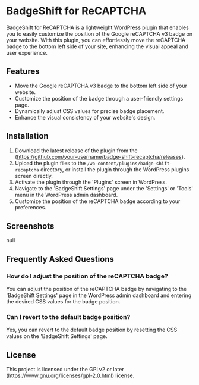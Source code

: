 # BadgeShift for ReCAPTCHA

BadgeShift for ReCAPTCHA is a lightweight WordPress plugin that enables you to easily customize the position of the Google reCAPTCHA v3 badge on your website. With this plugin, you can effortlessly move the reCAPTCHA badge to the bottom left side of your site, enhancing the visual appeal and user experience.

## Features

- Move the Google reCAPTCHA v3 badge to the bottom left side of your website.
- Customize the position of the badge through a user-friendly settings page.
- Dynamically adjust CSS values for precise badge placement.
- Enhance the visual consistency of your website's design.

## Installation

1. Download the latest release of the plugin from the (https://github.com/your-username/badge-shift-recaptcha/releases).
2. Upload the plugin files to the `/wp-content/plugins/badge-shift-recaptcha` directory, or install the plugin through the WordPress plugins screen directly.
3. Activate the plugin through the 'Plugins' screen in WordPress.
4. Navigate to the 'BadgeShift Settings' page under the 'Settings' or 'Tools' menu in the WordPress admin dashboard.
5. Customize the position of the reCAPTCHA badge according to your preferences.

## Screenshots

null

## Frequently Asked Questions

### How do I adjust the position of the reCAPTCHA badge?

You can adjust the position of the reCAPTCHA badge by navigating to the 'BadgeShift Settings' page in the WordPress admin dashboard and entering the desired CSS values for the badge position.

### Can I revert to the default badge position?

Yes, you can revert to the default badge position by resetting the CSS values on the 'BadgeShift Settings' page.

## License

This project is licensed under the GPLv2 or later (https://www.gnu.org/licenses/gpl-2.0.html) license.
